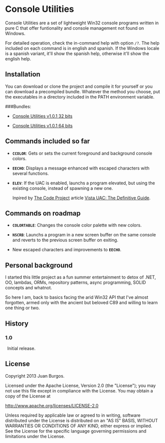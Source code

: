 Console Utilities
=================

Console Utilities are a set of lightweight Win32 console programs written in pure C that offer funtionality and console management not found on Windows.

For detailed operation, check the in-command help with option `/?`.
The help included on each command is in english and spanish. If the Windows locale is a spanish variant, it'll show the spanish help, otherwise it'll show the english help.


Installation
------------
You can download or clone the project and compile it for yourself or you can download a precompiled bundle. Whatever the method you choose,
put the executables in a directory included in the PATH environment variable.

###Bundles:
* [Console Utilities v1.0.1 32 bits](https://rapidshare.com/files/2846596904/Console-Utilities_x86_1.0.1.zip)

* [Console Utilities v1.0.1 64 bits](https://rapidshare.com/files/2824059969/Console-Utilities_x64_1.0.1.zip)


Commands included so far
------------------------

- **`CCOLOR`**: Gets or sets the current foreground and background console colors.

- **`EECHO`**: Displays a message enhanced with escaped characters with several functions.

- **`ELEV`**: If the UAC is enabled, launchs a program elevated, but using the existing console, instead of spawning a new one.

	Inpired by [The Code Project](http://www.codeproject.com/) article [Vista UAC: The Definitive Guide](http://www.codeproject.com/Articles/19165/Vista-UAC-The-Definitive-Guide).


Commands on roadmap
-------------------
- **`COLORTABLE`**: Changes the console color palette with new colors.

- **`NSCRB`**: Launchs a program in a new screen buffer on the same console and reverts to the previous screen buffer on exiting.

- New escaped characters and improvements to **`EECHO`**.


Personal background
-------------------
I started this little project as a fun summer entertainment to detox of .NET, OO, lambdas, ORMs, repository patterns, async programming, SOLID concepts and whatnot.

So here I am, back to basics facing the arid Win32 API that I've almost forgotten, armed only with the ancient but beloved C89 and willing to learn one thing or two.


History
-------
### 1.0
&ensp;Initial release.


License
-------
Copyright 2013 Juan Burgos.

Licensed under the Apache License, Version 2.0 (the "License");
you may not use this file except in compliance with the License.
You may obtain a copy of the License at

http://www.apache.org/licenses/LICENSE-2.0

Unless required by applicable law or agreed to in writing, software
distributed under the License is distributed on an "AS IS" BASIS,
WITHOUT WARRANTIES OR CONDITIONS OF ANY KIND, either express or implied.
See the License for the specific language governing permissions and
limitations under the License.
